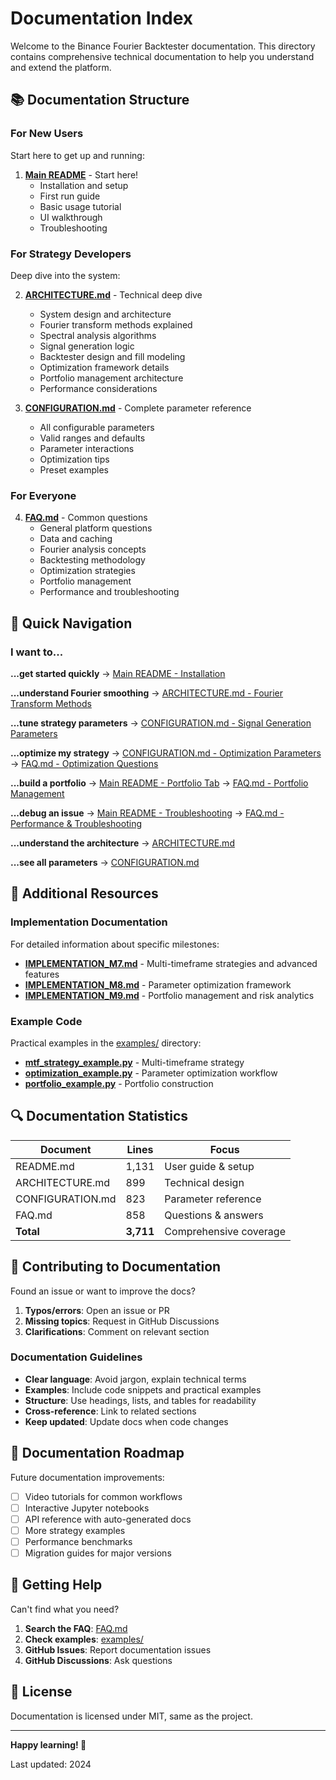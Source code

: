 # Documentation Index

Welcome to the Binance Fourier Backtester documentation. This directory contains comprehensive technical documentation to help you understand and extend the platform.

## 📚 Documentation Structure

### For New Users

Start here to get up and running:

1. **[Main README](../README.md)** - Start here!
   - Installation and setup
   - First run guide
   - Basic usage tutorial
   - UI walkthrough
   - Troubleshooting

### For Strategy Developers

Deep dive into the system:

2. **[ARCHITECTURE.md](ARCHITECTURE.md)** - Technical deep dive
   - System design and architecture
   - Fourier transform methods explained
   - Spectral analysis algorithms
   - Signal generation logic
   - Backtester design and fill modeling
   - Optimization framework details
   - Portfolio management architecture
   - Performance considerations

3. **[CONFIGURATION.md](CONFIGURATION.md)** - Complete parameter reference
   - All configurable parameters
   - Valid ranges and defaults
   - Parameter interactions
   - Optimization tips
   - Preset examples

### For Everyone

4. **[FAQ.md](FAQ.md)** - Common questions
   - General platform questions
   - Data and caching
   - Fourier analysis concepts
   - Backtesting methodology
   - Optimization strategies
   - Portfolio management
   - Performance and troubleshooting

## 🎯 Quick Navigation

### I want to...

**...get started quickly**
→ [Main README - Installation](../README.md#installation)

**...understand Fourier smoothing**
→ [ARCHITECTURE.md - Fourier Transform Methods](ARCHITECTURE.md#fourier-transform-methods)

**...tune strategy parameters**
→ [CONFIGURATION.md - Signal Generation Parameters](CONFIGURATION.md#signal-generation-parameters)

**...optimize my strategy**
→ [CONFIGURATION.md - Optimization Parameters](CONFIGURATION.md#optimization-parameters)
→ [FAQ.md - Optimization Questions](FAQ.md#optimization)

**...build a portfolio**
→ [Main README - Portfolio Tab](../README.md#portfolio-tab-m9)
→ [FAQ.md - Portfolio Management](FAQ.md#portfolio-management)

**...debug an issue**
→ [Main README - Troubleshooting](../README.md#troubleshooting)
→ [FAQ.md - Performance & Troubleshooting](FAQ.md#performance--troubleshooting)

**...understand the architecture**
→ [ARCHITECTURE.md](ARCHITECTURE.md)

**...see all parameters**
→ [CONFIGURATION.md](CONFIGURATION.md)

## 📖 Additional Resources

### Implementation Documentation

For detailed information about specific milestones:

- **[IMPLEMENTATION_M7.md](../IMPLEMENTATION_M7.md)** - Multi-timeframe strategies and advanced features
- **[IMPLEMENTATION_M8.md](../IMPLEMENTATION_M8.md)** - Parameter optimization framework
- **[IMPLEMENTATION_M9.md](../IMPLEMENTATION_M9.md)** - Portfolio management and risk analytics

### Example Code

Practical examples in the [examples/](../examples/) directory:

- **[mtf_strategy_example.py](../examples/mtf_strategy_example.py)** - Multi-timeframe strategy
- **[optimization_example.py](../examples/optimization_example.py)** - Parameter optimization workflow
- **[portfolio_example.py](../examples/portfolio_example.py)** - Portfolio construction

## 🔍 Documentation Statistics

| Document | Lines | Focus |
|----------|-------|-------|
| README.md | 1,131 | User guide & setup |
| ARCHITECTURE.md | 899 | Technical design |
| CONFIGURATION.md | 823 | Parameter reference |
| FAQ.md | 858 | Questions & answers |
| **Total** | **3,711** | Comprehensive coverage |

## 🤝 Contributing to Documentation

Found an issue or want to improve the docs?

1. **Typos/errors**: Open an issue or PR
2. **Missing topics**: Request in GitHub Discussions
3. **Clarifications**: Comment on relevant section

### Documentation Guidelines

- **Clear language**: Avoid jargon, explain technical terms
- **Examples**: Include code snippets and practical examples
- **Structure**: Use headings, lists, and tables for readability
- **Cross-reference**: Link to related sections
- **Keep updated**: Update docs when code changes

## 📝 Documentation Roadmap

Future documentation improvements:

- [ ] Video tutorials for common workflows
- [ ] Interactive Jupyter notebooks
- [ ] API reference with auto-generated docs
- [ ] More strategy examples
- [ ] Performance benchmarks
- [ ] Migration guides for major versions

## 💬 Getting Help

Can't find what you need?

1. **Search the FAQ**: [FAQ.md](FAQ.md)
2. **Check examples**: [examples/](../examples/)
3. **GitHub Issues**: Report documentation issues
4. **GitHub Discussions**: Ask questions

## 📄 License

Documentation is licensed under MIT, same as the project.

---

**Happy learning! 🚀**

Last updated: 2024
